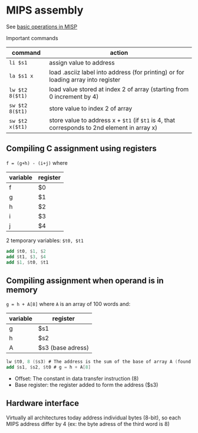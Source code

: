 # MIPS assembly

See [basic operations in MISP](mips1.asm)

Important commands

command | action
--|--
`li $s1` | assign value to address
`la $s1 x` | load .asciiz label into address (for printing) or for loading array into register
`lw $t2 8($t1)` | load value stored at index 2 of array (starting from 0 increment by 4)
`sw $t2 8($t1)`| store value to index 2 of array
`sw $t2 x($t1)`| store value to address x + `$t1` (if `$t1` is 4, that corresponds to 2nd element in array x)

## Compiling C assignment using registers


`f = (g+h) - (i+j)` where 

variable | register
--|--
f | $0
g|$1
h|$2
i|$3
j|$4

2 temporary variables: `$t0, $t1`

```nasm
add $t0, $1, $2
add $t1, $3, $4
add $1, $t0, $t1
```

## Compiling assignment when operand is in memory

`g = h + A[8]` where `A` is an array of 100 words and:

variable | register
--|--
g|$s1
h|$s2
A | $s3 (base adress)

```nasm
lw $t0, 8 ($s3) # The address is the sum of the base of array A (found in register $s3) and the number to select (element 8)
add $s1, $s2, $t0 # g = h + A[8]
```
- Offset: The constant in data transfer instruction (8)
- Base register: the register added to form the address ($s3)

## Hardware interface

Virtually all architectures today address individual bytes (8-bit), so each MIPS address differ by 4 (ex: the byte adress of the third word is 8)

